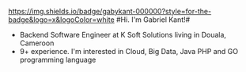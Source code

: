 https://img.shields.io/badge/gabykant-000000?style=for-the-badge&logo=x&logoColor=white
#Hi. I'm Gabriel Kant!#
- Backend Software Engineer at K Soft Solutions living in Douala, Cameroon
- 9+ experience. I'm interested in Cloud, Big Data, Java PHP and GO programming language

